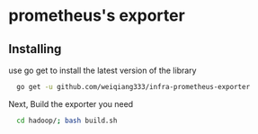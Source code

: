 # prometheus's exporter


## Installing
use go get to install the latest version of the library

```bash
  go get -u github.com/weiqiang333/infra-prometheus-exporter
```

Next, Build the exporter you need
```bash
  cd hadoop/; bash build.sh
```